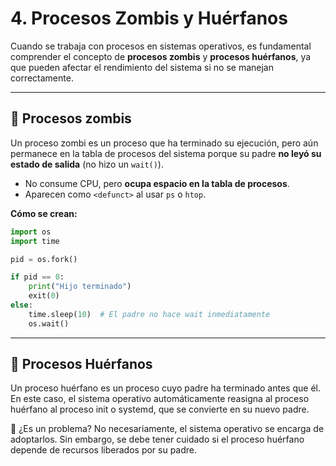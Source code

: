 # 4. Procesos Zombis y Huérfanos

Cuando se trabaja con procesos en sistemas operativos, es fundamental comprender el concepto de **procesos zombis** y **procesos huérfanos**, ya que pueden afectar el rendimiento del sistema si no se manejan correctamente.

---

## 🧟 Procesos zombis

Un proceso zombi es un proceso que ha terminado su ejecución, pero aún permanece en la tabla de procesos del sistema porque su padre **no leyó su estado de salida** (no hizo un `wait()`).

- No consume CPU, pero **ocupa espacio en la tabla de procesos**.
- Aparecen como `<defunct>` al usar `ps` o `htop`.

**Cómo se crean:**
```python
import os
import time

pid = os.fork()

if pid == 0:
    print("Hijo terminado")
    exit(0)
else:
    time.sleep(10)  # El padre no hace wait inmediatamente
    os.wait()
```
---

## 👻 Procesos Huérfanos
Un proceso huérfano es un proceso cuyo padre ha terminado antes que él. En este caso, el sistema operativo automáticamente reasigna al proceso huérfano al proceso init o systemd, que se convierte en su nuevo padre.

🔧 ¿Es un problema?
No necesariamente, el sistema operativo se encarga de adoptarlos. Sin embargo, se debe tener cuidado si el proceso huérfano depende de recursos liberados por su padre.
